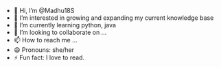- 👋 Hi, I’m @Madhu18S
- 👀 I’m interested in growing and expanding my current knowledge base
- 🌱 I’m currently learning python, java
- 💞️ I’m looking to collaborate on ...
- 📫 How to reach me ...
- 😄 Pronouns: she/her
- ⚡ Fun fact: I love to read. 

<!---
Madhu18S/Madhu18S is a ✨ special ✨ repository because its `README.md` (this file) appears on your GitHub profile.
You can click the Preview link to take a look at your changes.
--->
